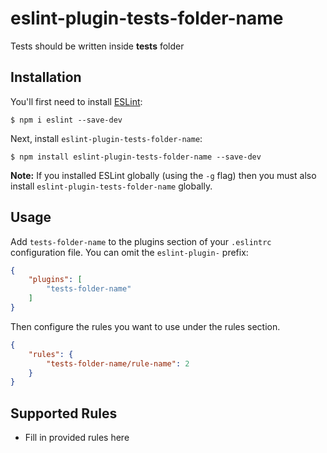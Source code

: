 # eslint-plugin-tests-folder-name

Tests should be written inside __tests__ folder

## Installation

You'll first need to install [ESLint](http://eslint.org):

```
$ npm i eslint --save-dev
```

Next, install `eslint-plugin-tests-folder-name`:

```
$ npm install eslint-plugin-tests-folder-name --save-dev
```

**Note:** If you installed ESLint globally (using the `-g` flag) then you must also install `eslint-plugin-tests-folder-name` globally.

## Usage

Add `tests-folder-name` to the plugins section of your `.eslintrc` configuration file. You can omit the `eslint-plugin-` prefix:

```json
{
    "plugins": [
        "tests-folder-name"
    ]
}
```


Then configure the rules you want to use under the rules section.

```json
{
    "rules": {
        "tests-folder-name/rule-name": 2
    }
}
```

## Supported Rules

* Fill in provided rules here





